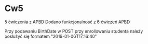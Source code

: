 # Cw5
5 ćwiczenia z APBD
Dodano funkcjonalność z 6 ćwiczeń APBD

Przy podawaniu BirthDate w POST przy enrollowaniu studenta należy posłużyć się formatem "2019-01-06T17:16:40"
